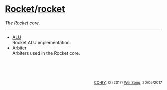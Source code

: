 [Rocket](Readme.md)/[rocket](https://github.com/freechipsproject/rocket-chip/tree/master/src/main/scala/rocket)
========================
*The Rocket core.*

*****************

+ [ALU](rocket/ALU.md)<br>
  Rocket ALU implementation.
+ [Arbiter](rocket/Arbiter.md)<br>
  Arbiters used in the Rocket core.


<br><br><br><p align="right"><sub>[CC-BY](https://creativecommons.org/licenses/by/3.0/), &copy; (2017) [Wei Song](mailto:wsong83@gmail.com), 20/05/2017</sub></p>

